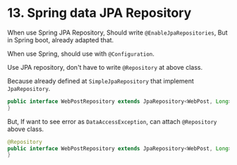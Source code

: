 # 13. Spring data JPA Repository

When use Spring JPA Repository, Should write `@EnableJpaRepositories`, But in Spring boot, already adapted that.

When use Spring, should use with `@Configuration`.

Use JPA repository, don't have to write `@Repository` at above class.

Because already defined at `SimpleJpaRepository` that implement `JpaRepository`.

~~~java
public interface WebPostRepository extends JpaRepository<WebPost, Long> {
}
~~~

But, If want to see error as `DataAccessException`, can attach `@Repository` above class.

~~~java
@Repository
public interface WebPostRepository extends JpaRepository<WebPost, Long> {
}
~~~